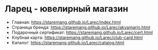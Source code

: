 # Ларец - ювелирный магазин
- Главная: https://staremang.github.io/Larec/index.html
- Страница бренда: https://staremang.github.io/Larec/akvamarin.html
- Подарочный сертификат: https://staremang.github.io/Larec/cert.html
- Клубная карта: https://staremang.github.io/Larec/club-card.html
- Каталог: https://staremang.github.io/Larec/catalog.html